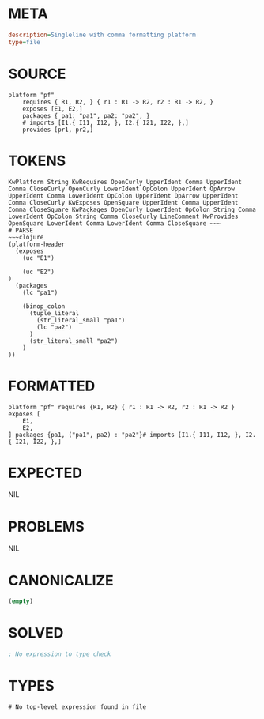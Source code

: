 # META
~~~ini
description=Singleline with comma formatting platform
type=file
~~~
# SOURCE
~~~roc
platform "pf"
	requires { R1, R2, } { r1 : R1 -> R2, r2 : R1 -> R2, }
	exposes [E1, E2,]
	packages { pa1: "pa1", pa2: "pa2", }
	# imports [I1.{ I11, I12, }, I2.{ I21, I22, },]
	provides [pr1, pr2,]
~~~
# TOKENS
~~~text
KwPlatform String KwRequires OpenCurly UpperIdent Comma UpperIdent Comma CloseCurly OpenCurly LowerIdent OpColon UpperIdent OpArrow UpperIdent Comma LowerIdent OpColon UpperIdent OpArrow UpperIdent Comma CloseCurly KwExposes OpenSquare UpperIdent Comma UpperIdent Comma CloseSquare KwPackages OpenCurly LowerIdent OpColon String Comma LowerIdent OpColon String Comma CloseCurly LineComment KwProvides OpenSquare LowerIdent Comma LowerIdent Comma CloseSquare ~~~
# PARSE
~~~clojure
(platform-header
  (exposes
    (uc "E1")

    (uc "E2")
)
  (packages
    (lc "pa1")

    (binop_colon
      (tuple_literal
        (str_literal_small "pa1")
        (lc "pa2")
      )
      (str_literal_small "pa2")
    )
))
~~~
# FORMATTED
~~~roc
platform "pf" requires {R1, R2} { r1 : R1 -> R2, r2 : R1 -> R2 } exposes [
	E1,
	E2,
] packages {pa1, ("pa1", pa2) : "pa2"}# imports [I1.{ I11, I12, }, I2.{ I21, I22, },]
~~~
# EXPECTED
NIL
# PROBLEMS
NIL
# CANONICALIZE
~~~clojure
(empty)
~~~
# SOLVED
~~~clojure
; No expression to type check
~~~
# TYPES
~~~roc
# No top-level expression found in file
~~~
